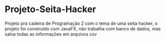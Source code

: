 # Projeto-Seita-Hacker

Projeto pra cadeira de Programação 2 com o tema de uma seita hacker, o projeto foi construído com JavaFX, não trabalha com banco de dados, mas salva todas as informações em arquivos csv
